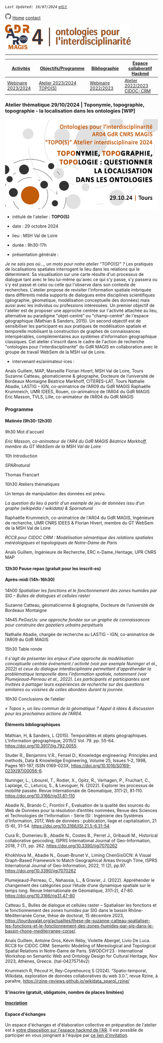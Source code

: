 
_`Last Updated: 16/07/2024`_ [`edit`](https://github.com/MAGISAR4/ontologies_4_interdisciplinarity/blob/main/pages/activites_4.md)

[![GitHub Logo](assets/user/github.png)](https://github.com/MAGISAR4/ontologies_4_interdisciplinarity)
[Home](.)
[contact](?page=contact)

![entête](img/2021-02_Icoentete-GDR_MAGIS_AR4.png)

---
| [Activités](?page=activites) | [Objectifs/Programme](?page=objectifs-et-programme) | [Bibliographie](?page=bibliographie) | [Espace collaboratif Hackmd](https://hackmd.io/@MAGISAR4) |
|---|---|---|---|
| [Webinaire 2023/2024](?page=activites_1) | [Atelier 2023/2024 TOPO(S)](?page=activites_4) |[Webinaire 2022/2023](?page=activites_2) | [Atelier 2022/2023 CIDOC-CRM](?page=activites_3) | 

### Atelier thématique 29/10/2024 | Toponymie, topographie, topographie - la localisation dans les ontologies [WIP]
![visuel atelier](img/Visuel-MAGIS-241029.png)


- intitulé de l'atelier : **TOPO(S)**

- date : 29 octobre 2024

- lieu : MSH Val de Loire

- durée : 9h30-17h

- présentation générale : 

*Je ne sais pas où..., un moto pour notre atelier "TOPO(S)" ?*
Les pratiques de localisations spatiales interrogent le lieu dans les relations qui le déterminent. Sa visualisation sur une carte résulte d'un processus de dialogue tant avec le lieu lui-même qu'avec ce qui s'y passe, s'y passera ou s'y est passé et celui ou celle qui l'observe dans son contexte de recherches. 
L'atelier propose de revisiter l'information spatiale imbriquée dans différents média supports de dialogues entre disciplines scientifiques (géographie, géomatique, modélisation conceptuelle des données) mais aussi avec les individus ou professions intéressées.
Un premier objectif de l'atelier est de proposer une approche centrée sur l'activité attachée au lieu, alternative au paradigme "objet-centré" ou "champ-centré" de l'espace géographique  (Mathian & Sanders, 2015). Un second objectif est de sensibiliser les participant⋅es aux pratiques de modélisation spatiale et temporelle mobilisant la construction de graphes de connaissances interopérables, complémentaires aux systèmes d'information géographique classiques.
Cet atelier s'inscrit dans le cadre de l'action de recherche "ontologies pour l'interdisciplinarité" du GdR MAGIS en collaboration avec le groupe de travail WebSem de la MSH val de Loire.

- intervenant⋅es/animateur⋅ices : 

Anaïs Guillem, MAP, Marseille
Florian Hivert, MSH Val de Loire, Tours
Suzanne Catteau, géomaticienne & géographe, Docteure de l’université de Bordeaux Montaigne
Béatrice Markhoff, CITERES-LAT, Tours
Nathalie Abadie, LASTIG – IGN, co-animatrice de l’AR09 du GdR MAGIS
Raphaëlle Krummeich, UMR IDEES, Rouen, co-animatrice de l’AR04 du GdR MAGIS
Eric Masson, TVLS, Lille, co-animateur de l’AR04 du GdR MAGIS


### Programme

#### Matinée (9h30-12h30)

9h30 Mot d'accueil

*Eric Masson, co-animateur de l'AR4 du GdR MAGIS*
*Béatrice Markhoff, membre du GT WebSem de la MSH Val de Loire*

10h Introduction

*SPARnatural*

Thomas Francart

10h30 Ateliers thématiques

Un temps de manipulation des données est prévu.

*La question du lieu à partir d'un exemple de jeu de données issu d’un graphe (wikipédia / wikidata) & Sparnatural*

Raphaëlle Krummeich, co-animatrice de l'AR04 du GdR MAGIS, Ingénieure de recherche, UMR CNRS IDEES & Florian Hivert, membre du GT WebSem de la MSH Val de Loire

*RCC8 pour CIDOC CRM : Modélisation sémantique des relations spatiales méréologiques et topologiques de Notre-Dame de Paris*

Anaïs Guillem, Ingénieure de Recherche, ERC n-Dame_Heritage, UPR CNRS MAP

#### 12h30 Pause repas (gratuit pour les inscrit-es)

#### Après-midi (14h-16h30)

14h00 *Spatialiser les fonctions et le fonctionnement des zones humides par SIG – Bulles de dialogues et cellules raster*

Suzanne Catteau, géomaticienne & géographe, Docteure de l’université de Bordeaux Montaigne

14h45 *PeGazUs: une approche fondée sur un graphe de connaissances pour construire des gazetiers urbains perpétuels*

Nathalie Abadie, chargée de recherche au LASTIG – IGN, co-animatrice de l’AR09 du GdR MAGIS 

15h30 Table ronde 

*Il s'agit de présenter les enjeux d'une approche de modélisation conceptuelle centrée événement / activité (voir par exemple Nuninger et al., 2022) et ceux du dialogue interdisciplinaire permettant d'appréhender la problématique temporelle dans l'information spatiale, notamment (voir Plumejeaud-Perreau et al., 2022). Les participants et participantes sont invitées à partager leurs expériences de recherche sur des questions similaires ou voisines de celles abordées durant la journée.*

16h30 Conclusions de l’atelier

*« Topos », un lieu commun de la géomatique ? Appel à idées & discussion pour les prochaines actions de l’AR04.*

#### Éléments bibliographiques

Mathian, H, & Sanders, L (2015). Temporalités et objets géographiques. L'Information géographique, 2015/2 Vol. 79. pp. 55-64. https://doi.org/10.3917/lig.792.0055.

Studer R., Benjamins V.R., Fensel D., Knowledge engineering: Principles and methods, Data & Knowledge Engineering, Volume 25, Issues 1–2,
1998, Pages 161-197, ISSN 0169-023X, https://doi.org/10.1016/S0169-023X(97)00056-6.

Nuninger, L., Libourel, T., Rodier, X., Opitz, R., Verhagen, P., Fruchart, C., Laplaige, C., Leturcq, S., & Levoguer, N. (2022). Explorer les processus de mobilité passée. Revue Internationale de Géomatique, 31(1‑2), 81‑110. https://doi.org/10.3166/rig31.81-110

Abadie N., Brando C., Frontini F., Evaluation de la qualité des sources du Web de Données pour la résolution d’entités nommées, Revue des Sciences et Technologies de l'Information - Série ISI : Ingénierie des Systèmes d'Information, 2017, Web de données : publication, liage et capitalisation, 21 (5-6), 31-54. https://doi.org/10.3166/ISI.21.5-6.31-54

Cura R., Dumenieu B., Abadie N., Costes B., Perret J., Gribaudi M., Historical collaborative geocoding, ISPRS International Journal of Geo-Information, 2018, 7 (7), pp. 262. https://doi.org/10.3390/ijgi7070262

Khokhlova M., Abadie N., Gouet-Brunet V., Liming ChenGisGCN: A Visual Graph-Based Framework to Match Geographical Areas through Time, ISPRS International Journal of Geo-Information, 2022, 11 (2), pp.97. https://doi.org/10.3390/ijgi7070262

Plumejeaud-Perreau, C., Nahassia, L., & Gravier, J. (2022). Appréhender le changement des catégories pour l’étude d’une dynamique spatiale sur le temps long. Revue Internationale de Géomatique, 31(1‑2), 47‑80. https://doi.org/10.3166/rig31.47-80

Catteau S., Bulles de dialogue et cellules raster – Spatialiser les fonctions et le fonctionnement des zones humides par SIG dans le bassin Rhône-Méditerranée Corse, thèse de doctorat, 15 décembre 2023, https://tourduvalat.org/actualites/these-de-suzanne-catteau-spatialiser-les-fonctions-et-le-fonctionnement-des-zones-humides-par-sig-dans-le-bassin-rhone-mediterranee-corse/.

Anaïs Guillem, Antoine Gros, Kévin Réby, Violette Abergel, Livio De Luca. RCC8 for CIDOC CRM: Semantic Modeling of Mereological and Topological Spatial Relations in Notre-Dame de Paris. SWODCH’23 : International Workshop on Semantic Web and Ontology Design for Cultural Heritage, Nov 2023, Athènes, Greece. ⟨hal-04275714v2⟩

Krummeich R, Pécout H, Rey-Coyrehourcq S (2024). “Spatio-temporal, Wikidata, exploration de données collaboratives du web 3.0.”, revue Rzine, à paraître, https://rzine-reviews.github.io/wikidata_sparql_rzine/

#### S'inscrire (gratuit, obligatoire, nombre de places limitées)

[**Inscription**](https://enquetes-ng.univ-rouen.fr/index.php/469887?lang=fr)

#### Espace d'échanges

Un espace d'échanges et d'élaboration collective en préparation de l'atelier est à [votre disposition sur l'espace hackmd de l'AR](https://hackmd.io/@MAGISAR4). Il est possible de participer en vous joingnant à l'équipe par [ce lien d'invitation](https://hackmd.io/join/rk3xWHcj6).
